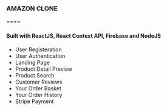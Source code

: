 ### AMAZON CLONE
====
#### Built with ReactJS, React Context API, Firebase and NodeJS

- User Registeration
- User Authentication
- Landing Page
- Product Detail Preview
- Product Search
- Customer Reviews
- Your Order Basket
- Your Order History
- Stripe Payment